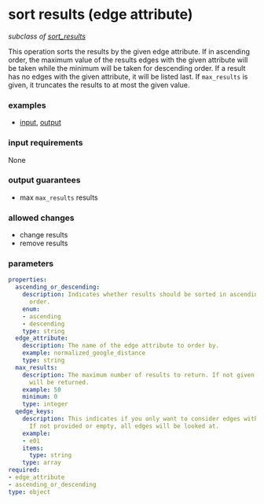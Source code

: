 # sort results (edge attribute)

_subclass of [sort_results](./sort_results.md)_

This operation sorts the results by the given edge attribute. If in ascending order, the maximum value of the results edges with the given attribute will be taken while the minimum will be taken for descending order. If a result has no edges with the given attribute, it will be listed last. If `max_results` is given, it truncates the results to at most the given value.

### examples

- [input](../examples/sort/messages/01_results_full.json), [output](../examples/sort/messages/02_sorted_results_edge_attribute.json)

### input requirements

None

### output guarantees

- max `max_results` results

### allowed changes

- change results
- remove results

### parameters

```yaml
properties:
  ascending_or_descending:
    description: Indicates whether results should be sorted in ascending or descending
      order.
    enum:
    - ascending
    - descending
    type: string
  edge_attribute:
    description: The name of the edge attribute to order by.
    example: normalized_google_distance
    type: string
  max_results:
    description: The maximum number of results to return. If not given all results
      will be returned.
    example: 50
    minimum: 0
    type: integer
  qedge_keys:
    description: This indicates if you only want to consider edges with specific edge_keys.
      If not provided or empty, all edges will be looked at.
    example:
    - e01
    items:
      type: string
    type: array
required:
- edge_attribute
- ascending_or_descending
type: object
```
